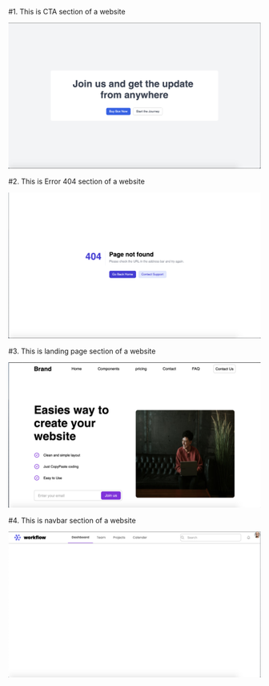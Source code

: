 
#1. This is CTA section of a website

![Cta](./Assignment2/assets/cta.png)

#2. This is Error 404 section of a website

![Cta](./Assignment2/assets/404%20error.png)


#3. This is landing page section of a website

![Cta](./Assignment2/assets/hero%20section.png)

#4. This is navbar section of a website

![Cta](./Assignment2/assets/navbar.png)